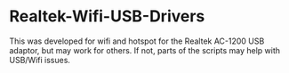 # Realtek-Wifi-USB-Drivers
This was developed for wifi and hotspot for the  Realtek AC-1200 USB adaptor, but may work for others. If not, parts of the scripts may help with USB/Wifi issues.
